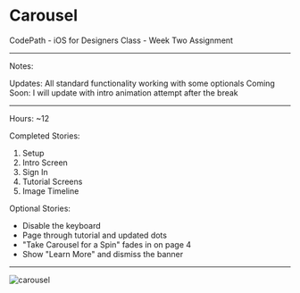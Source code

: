 # Carousel
CodePath - iOS for Designers Class - Week Two Assignment

-----------------------

Notes:

Updates: All standard functionality working with some optionals
Coming Soon: I will update with intro animation attempt after the break

-----------------------

Hours: ~12

Completed Stories:
  1. Setup
  2. Intro Screen
  3. Sign In
  4. Tutorial Screens
  5. Image Timeline

Optional Stories: 
  - Disable the keyboard
  - Page through tutorial and updated dots
  - "Take Carousel for a Spin" fades in on page 4
  - Show "Learn More" and dismiss the banner
  
---------------

![carousel](https://cloud.githubusercontent.com/assets/12131281/10156502/9ff2e6f8-6636-11e5-9bc9-54147bdbbae1.gif)

